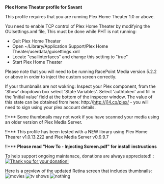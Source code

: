 **Plex Home Theater profile for Savant**

This profile requires that you are running Plex Home Theater 1.0 or above.

You need to enable TCP control of Plex Home Theater by modifying the GUIsettings.xml file, This must be done while PHT is not running:

 - Quit Plex Home Theater 
 - Open ~/Library/Application Support/Plex Home Theater/userdata/guisettings.xml
 - Locate "esallinterfaces" and change this setting to "true"
 - Start Plex Home Theater


Please note that you will need to be running RacePoint Media version 5.2.2 or above in order to inject the custom screen correctly.

If your thumbnails are not wokring:
Inspect your Plex component, from the 'Show' dropdown box select 'State Variables'. Select 'authtoken' and fill in the 'initial value' field at the bottom of the inspecor window. 
The value of this state can be obtained from here: http://http://j14.co/plex/ - you will need to sign using your plex account details.

!!*** Some thumbnails may not work if you have scanned your media using an older version of Plex Media Server.

!!*** This profile has been tested with a NEW library using Plex Home Thearer v1.0.13.222 and Plex Media Server v0.9.9.7


!!*** **Please read "How To - Injecting Screen.pdf" for install instructions**

To help support ongoing maintanace, donations are always appreciated!  : [![Thank you for your donation!](https://www.paypalobjects.com/en_US/i/btn/btn_donate_LG.gif)](http://goo.gl/U4g9Ra)



Here is a preview of the updated Retina screen that includes thumbnails:
![movies](https://copy.com/fWsLoII7mHoOh436)
![tv shows](https://copy.com/4k9Jq1QCPIhgckB3)
![nothing](https://copy.com/mzk96MzcKtEJLtIQ)
